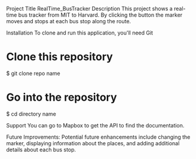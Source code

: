 Project Title
RealTime_BusTracker
Description
This project shows a real-time bus tracker from MIT to Harvard. By clicking the button the marker moves and stops at each bus stop along the route.

Installation
To clone and run this application, you'll need Git 
# Clone this repository
$ git clone repo name

# Go into the repository
$ cd directory name

Support
You can go to Mapbox to get the API to find the documentation.

Future Improvements:
Potential future enhancements include changing the marker, displaying information about the places, and adding additional details about each bus stop.
